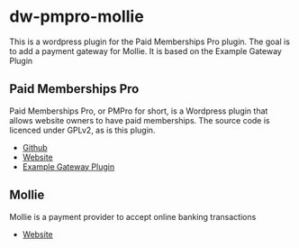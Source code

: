 # dw-pmpro-mollie

This is a wordpress plugin for the Paid Memberships Pro plugin.
The goal is to add a payment gateway for Mollie.
It is based on the Example Gateway Plugin

## Paid Memberships Pro
Paid Memberships Pro, or PMPro for short, is a Wordpress plugin that allows website owners to have paid memberships.
The source code is licenced under GPLv2, as is this plugin.

 - [Github](https://github.com/strangerstudios/paid-memberships-pro)
 - [Website](http://www.paidmembershipspro.com/)
 - [Example Gateway Plugin](https://github.com/strangerstudios/pmpro-example-gateway)

## Mollie
Mollie is a payment provider to accept online banking transactions

 - [Website](https://www.mollie.com/)

